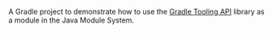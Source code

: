 A Gradle project to demonstrate how to use the [Gradle Tooling API](https://docs.gradle.org/current/userguide/third_party_integration.html#embedding) library as a module in the Java Module System.
